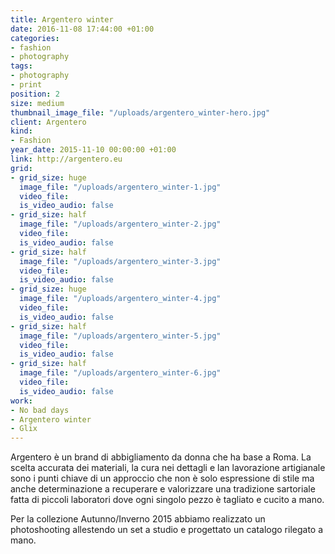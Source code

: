 ```yaml
---
title: Argentero winter
date: 2016-11-08 17:44:00 +01:00
categories:
- fashion
- photography
tags:
- photography
- print
position: 2
size: medium
thumbnail_image_file: "/uploads/argentero_winter-hero.jpg"
client: Argentero
kind:
- Fashion
year_date: 2015-11-10 00:00:00 +01:00
link: http://argentero.eu
grid:
- grid_size: huge
  image_file: "/uploads/argentero_winter-1.jpg"
  video_file: 
  is_video_audio: false
- grid_size: half
  image_file: "/uploads/argentero_winter-2.jpg"
  video_file: 
  is_video_audio: false
- grid_size: half
  image_file: "/uploads/argentero_winter-3.jpg"
  video_file: 
  is_video_audio: false
- grid_size: huge
  image_file: "/uploads/argentero_winter-4.jpg"
  video_file: 
  is_video_audio: false
- grid_size: half
  image_file: "/uploads/argentero_winter-5.jpg"
  video_file: 
  is_video_audio: false
- grid_size: half
  image_file: "/uploads/argentero_winter-6.jpg"
  video_file: 
  is_video_audio: false
work:
- No bad days
- Argentero winter
- Glix
---
```


Argentero è un brand di abbigliamento da donna che ha base a Roma.
La scelta accurata dei materiali, la cura nei dettagli e lan lavorazione artigianale sono i punti chiave di un approccio che non è solo espressione di stile ma anche determinazione a recuperare e valorizzare una tradizione sartoriale fatta di piccoli laboratori dove ogni singolo pezzo è tagliato e cucito a mano.

Per la collezione Autunno/Inverno 2015 abbiamo realizzato un photoshooting allestendo un set a studio e progettato un catalogo rilegato a mano.
